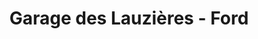 ---
title: "Garage des Lauzières - Ford"
url: /teyran/garage-des-lauzieres-ford/
shop: Autowerkstatt
---